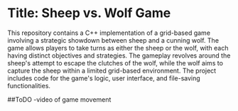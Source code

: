 # Title: Sheep vs. Wolf Game

This repository contains a C++ implementation of a grid-based game involving a strategic showdown between sheep 
and a cunning wolf. The game allows players to take turns as either the sheep or the wolf, with each having
distinct objectives and strategies. 
The gameplay revolves around the sheep's attempt to escape the clutches of the wolf, while the wolf aims to 
capture the sheep within a limited grid-based environment.
The project includes code for the game's logic, user interface, and file-saving functionalities. 

##ToDO
-video of game movement

